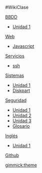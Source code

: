 #WikiClase


[BBDD]()
	
* [Unidad 1]()

[Web]()

* [Javascript](pages/uploads/documents/web/JavaScript.md)

[Servicios]()

* [ssh](pages/uploads/documents/Servicios/ssh.md)

[Sistemas]()

* [Unidad 1](pages/uploads/documents/Sistemas/Unidad1.md)
* [Diskpart](pages/uploads/documents/Sistemas/diskpart.md)


[Seguridad]()

* [Unidad 1](pages/uploads/documents/Seguridad/Unidad1.md)
* [Unidad 2](pages/uploads/documents/Seguridad/Unidad2.md)
* [Unidad 3](pages/uploads/documents/Seguridad/Unidad3.md)
* [Glosario](pages/uploads/documents/Seguridad/Glosario.md)

[Inglés]()

* [Unidad 1](pages/uploads/documents/Ingles/Unidad1.md)


[Github](https://github.com/adelgadov/clase)


[gimmick:theme](slate)

